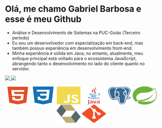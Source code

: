 # Olá, me chamo Gabriel Barbosa e esse é meu Github

- Análise e Desenvolvimento de Sistemas na PUC-Goiás (Terceiro período)
- Eu sou um desenvolvedor com especialização em back-end, mas também possuo experiência em desenvolvimento front-end. 
- Minha experiência é sólida em Java; no entanto, atualmente, meu enfoque principal está voltado para o ecossistema JavaScript, abrangendo tanto o desenvolvimento no lado do cliente quanto no servidor. 

<div style="display: inline-block;" align="center">
  <a href="https://github.com/Mr-nobody2001">
    <img src="https://github-readme-stats.vercel.app/api?username=Mr-nobody2001&show_icons=true&theme=merko&include_all_commits=true&count_private=true&hide_border=true&locale=pt-br" />
  </a>
  <a href="https://github.com/Mr-nobody2001">
    <img src="https://github-readme-stats.vercel.app/api/top-langs/?username=Mr-nobody2001&layout=compact&langs_count=7&theme=merko&hide_border=true&locale=pt-br" />
  </a>
</div>
  
 <div style="display: inline_block," align="center"><br>
  <img align="center" alt="" height="60" width="80" src="https://github.com/Mr-nobody2001/Icons/blob/main/html5-plain.svg">
  <img align="center" alt="" height="60" width="80" src="https://github.com/Mr-nobody2001/Icons/blob/main/css3-plain.svg">
  <img align="center" alt="" height="60" width="80" src="https://github.com/Mr-nobody2001/Icons/blob/main/javascript-plain.svg">
  <img align="center" alt="" height="60" width="80" src="https://github.com/Mr-nobody2001/Icons/blob/main/java-original-wordmark.svg">
  <img align="center" alt="" height="60" width="80" src="https://github.com/Mr-nobody2001/Icons/blob/main/postgresql-plain.svg">
  <img align="center" alt="" height="60" width="80" src="https://github.com/Mr-nobody2001/Icons/blob/main/spring-icon-svgrepo-com.svg">
  <img align="center" alt="" height="60" width="80" src="https://github.com/Mr-nobody2001/Icons/blob/main/hibernate.svg">
  <img align="center" alt="" height="60" width="80" src="https://github.com/Mr-nobody2001/Icons/blob/main/git-plain.svg">
</div><br>
